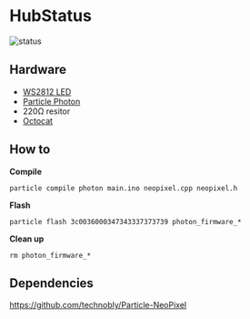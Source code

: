 # HubStatus

![status](https://user-images.githubusercontent.com/627794/52372753-f049c100-2a26-11e9-9259-d60f92e2b7a2.gif)

## Hardware

* [WS2812 LED](https://tinkersphere.com/addressable-rgb-products/732-addressable-rgb-led-sequin-5v-ws2812-neopixel-compatible.html)
* [Particle Photon](https://store.particle.io)
* 220Ω resitor 
* [Octocat](https://github.myshopify.com/products/octocat-figurine)

## How to

**Compile**
```
particle compile photon main.ino neopixel.cpp neopixel.h
```

**Flash**
```
particle flash 3c0036000347343337373739 photon_firmware_*
```

**Clean up**
```
rm photon_firmware_*
```

## Dependencies

https://github.com/technobly/Particle-NeoPixel
